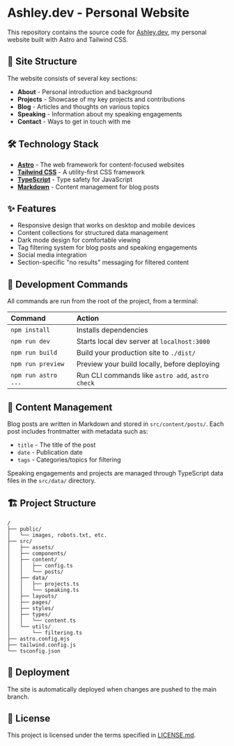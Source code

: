 # Ashley.dev - Personal Website

This repository contains the source code for [Ashley.dev](https://ashley.dev), my personal website built with Astro and Tailwind CSS.

## 🚀 Site Structure

The website consists of several key sections:
- **About** - Personal introduction and background
- **Projects** - Showcase of my key projects and contributions
- **Blog** - Articles and thoughts on various topics
- **Speaking** - Information about my speaking engagements
- **Contact** - Ways to get in touch with me

## 🛠️ Technology Stack

- **[Astro](https://astro.build/)** - The web framework for content-focused websites
- **[Tailwind CSS](https://tailwindcss.com/)** - A utility-first CSS framework
- **[TypeScript](https://www.typescriptlang.org/)** - Type safety for JavaScript
- **[Markdown](https://www.markdownguide.org/)** - Content management for blog posts

## ✨ Features

- Responsive design that works on desktop and mobile devices
- Content collections for structured data management
- Dark mode design for comfortable viewing
- Tag filtering system for blog posts and speaking engagements
- Social media integration
- Section-specific "no results" messaging for filtered content

## 🧞 Development Commands

All commands are run from the root of the project, from a terminal:

| Command                   | Action                                           |
| :------------------------ | :----------------------------------------------- |
| `npm install`             | Installs dependencies                            |
| `npm run dev`             | Starts local dev server at `localhost:3000`      |
| `npm run build`           | Build your production site to `./dist/`          |
| `npm run preview`         | Preview your build locally, before deploying     |
| `npm run astro ...`       | Run CLI commands like `astro add`, `astro check` |

## 📝 Content Management

Blog posts are written in Markdown and stored in `src/content/posts/`. Each post includes frontmatter with metadata such as:
- `title` - The title of the post
- `date` - Publication date
- `tags` - Categories/topics for filtering

Speaking engagements and projects are managed through TypeScript data files in the `src/data/` directory.

## 🏗️ Project Structure

```
/
├── public/
│   └── images, robots.txt, etc.
├── src/
│   ├── assets/
│   ├── components/
│   ├── content/
│   │   ├── config.ts
│   │   └── posts/
│   ├── data/
│   │   ├── projects.ts
│   │   └── speaking.ts
│   ├── layouts/
│   ├── pages/
│   ├── styles/
│   ├── types/
│   │   └── content.ts
│   └── utils/
│       └── filtering.ts
├── astro.config.mjs
├── tailwind.config.js
└── tsconfig.json
```

## 🔄 Deployment

The site is automatically deployed when changes are pushed to the main branch.

## 📄 License

This project is licensed under the terms specified in [LICENSE.md](LICENSE.md).
